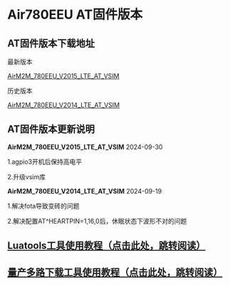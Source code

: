 # Air780EEU AT固件版本

## AT固件版本下载地址

最新版本

[AirM2M_780EEU_V2015_LTE_AT_VSIM](https://cdn.openluat-erp.openluat.com/erp_site_file/product_file/sw_file_20240930164228_AirM2M_780EEU_V2015_LTE_AT_VSIM.zip)

历史版本

[AirM2M_780EEU_V2014_LTE_AT_VSIM](https://cdn.openluat-erp.openluat.com/erp_site_file/product_file/sw_file_20240919012755_AirM2M_780EEU_V2014_LTE_AT_VSIM.zip)

## AT固件版本更新说明

**AirM2M_780EEU_V2015_LTE_AT_VSIM** 2024-09-30

1.agpio3开机后保持高电平

2.升级vsim库

**AirM2M_780EEU_V2014_LTE_AT_VSIM** 2024-09-19

1.解决fota导致变砖的问题

2.解决配置AT^HEARTPIN=1,16,0后，休眠状态下波形不对的问题

## [Luatools工具使用教程（点击此处，跳转阅读）](https://docs.openluat.com/Luatools/)

## [量产多路下载工具使用教程（点击此处，跳转阅读）](https://docs.openluat.com/multi_download/)
